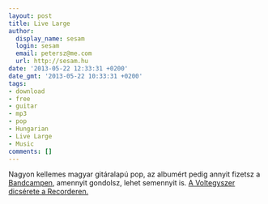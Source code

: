 ```yaml
---
layout: post
title: Live Large
author:
  display_name: sesam
  login: sesam
  email: petersz@me.com
  url: http://sesam.hu
date: '2013-05-22 12:33:31 +0200'
date_gmt: '2013-05-22 10:33:31 +0200'
tags:
- download
- free
- guitar
- mp3
- pop
- Hungarian
- Live Large
- Music
comments: []
---
```


Nagyon kellemes magyar gitáralapú pop, az albumért pedig annyit fizetsz a [Bandcampen](http://livelarge.bandcamp.com/album/voltegyszer#), amennyit gondolsz, lehet semennyit is. [A Voltegyszer dicsérete a Recorderen.](http://recorder.blog.hu/2013/05/22/live_large_voltegyszer_albumpremier)

